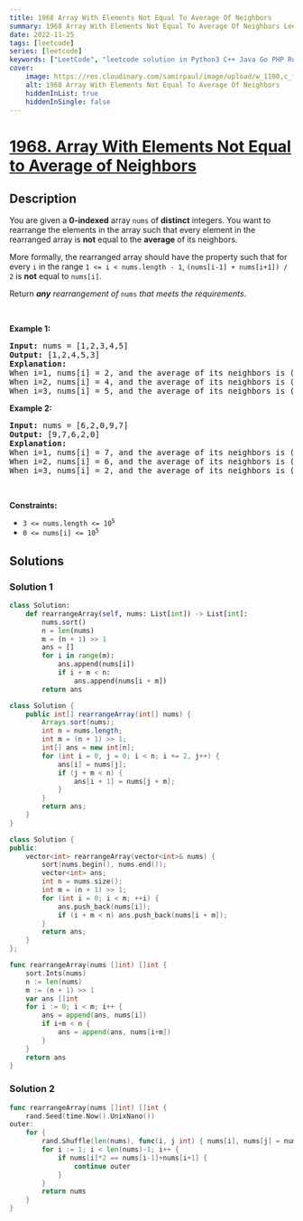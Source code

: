 ```yaml
---
title: 1968 Array With Elements Not Equal To Average Of Neighbors
summary: 1968 Array With Elements Not Equal To Average Of Neighbors LeetCode Solution Explained
date: 2022-11-25
tags: [leetcode]
series: [leetcode]
keywords: ["LeetCode", "leetcode solution in Python3 C++ Java Go PHP Ruby Swift TypeScript Rust C# JavaScript C", "1968 Array With Elements Not Equal To Average Of Neighbors LeetCode Solution Explained in all languages"]
cover:
    image: https://res.cloudinary.com/samirpaul/image/upload/w_1100,c_fit,co_rgb:FFFFFF,l_text:Arial_75_bold:1968 Array With Elements Not Equal To Average Of Neighbors - Solution Explained/problem-solving.webp
    alt: 1968 Array With Elements Not Equal To Average Of Neighbors
    hiddenInList: true
    hiddenInSingle: false
---
```



# [1968. Array With Elements Not Equal to Average of Neighbors](https://leetcode.com/problems/array-with-elements-not-equal-to-average-of-neighbors)


## Description

<p>You are given a <strong>0-indexed</strong> array <code>nums</code> of <strong>distinct</strong> integers. You want to rearrange the elements in the array such that every element in the rearranged array is <strong>not</strong> equal to the <strong>average</strong> of its neighbors.</p>

<p>More formally, the rearranged array should have the property such that for every <code>i</code> in the range <code>1 &lt;= i &lt; nums.length - 1</code>, <code>(nums[i-1] + nums[i+1]) / 2</code> is <strong>not</strong> equal to <code>nums[i]</code>.</p>

<p>Return <em><strong>any</strong> rearrangement of </em><code>nums</code><em> that meets the requirements</em>.</p>

<p>&nbsp;</p>
<p><strong class="example">Example 1:</strong></p>

<pre>
<strong>Input:</strong> nums = [1,2,3,4,5]
<strong>Output:</strong> [1,2,4,5,3]
<strong>Explanation:</strong>
When i=1, nums[i] = 2, and the average of its neighbors is (1+4) / 2 = 2.5.
When i=2, nums[i] = 4, and the average of its neighbors is (2+5) / 2 = 3.5.
When i=3, nums[i] = 5, and the average of its neighbors is (4+3) / 2 = 3.5.
</pre>

<p><strong class="example">Example 2:</strong></p>

<pre>
<strong>Input:</strong> nums = [6,2,0,9,7]
<strong>Output:</strong> [9,7,6,2,0]
<strong>Explanation:</strong>
When i=1, nums[i] = 7, and the average of its neighbors is (9+6) / 2 = 7.5.
When i=2, nums[i] = 6, and the average of its neighbors is (7+2) / 2 = 4.5.
When i=3, nums[i] = 2, and the average of its neighbors is (6+0) / 2 = 3.
</pre>

<p>&nbsp;</p>
<p><strong>Constraints:</strong></p>

<ul>
	<li><code>3 &lt;= nums.length &lt;= 10<sup>5</sup></code></li>
	<li><code>0 &lt;= nums[i] &lt;= 10<sup>5</sup></code></li>
</ul>

## Solutions

### Solution 1

<!-- tabs:start -->

```python
class Solution:
    def rearrangeArray(self, nums: List[int]) -> List[int]:
        nums.sort()
        n = len(nums)
        m = (n + 1) >> 1
        ans = []
        for i in range(m):
            ans.append(nums[i])
            if i + m < n:
                ans.append(nums[i + m])
        return ans
```

```java
class Solution {
    public int[] rearrangeArray(int[] nums) {
        Arrays.sort(nums);
        int n = nums.length;
        int m = (n + 1) >> 1;
        int[] ans = new int[n];
        for (int i = 0, j = 0; i < n; i += 2, j++) {
            ans[i] = nums[j];
            if (j + m < n) {
                ans[i + 1] = nums[j + m];
            }
        }
        return ans;
    }
}
```

```cpp
class Solution {
public:
    vector<int> rearrangeArray(vector<int>& nums) {
        sort(nums.begin(), nums.end());
        vector<int> ans;
        int n = nums.size();
        int m = (n + 1) >> 1;
        for (int i = 0; i < m; ++i) {
            ans.push_back(nums[i]);
            if (i + m < n) ans.push_back(nums[i + m]);
        }
        return ans;
    }
};
```

```go
func rearrangeArray(nums []int) []int {
	sort.Ints(nums)
	n := len(nums)
	m := (n + 1) >> 1
	var ans []int
	for i := 0; i < m; i++ {
		ans = append(ans, nums[i])
		if i+m < n {
			ans = append(ans, nums[i+m])
		}
	}
	return ans
}
```

<!-- tabs:end -->

### Solution 2

<!-- tabs:start -->

```go
func rearrangeArray(nums []int) []int {
	rand.Seed(time.Now().UnixNano())
outer:
	for {
		rand.Shuffle(len(nums), func(i, j int) { nums[i], nums[j] = nums[j], nums[i] })
		for i := 1; i < len(nums)-1; i++ {
			if nums[i]*2 == nums[i-1]+nums[i+1] {
				continue outer
			}
		}
		return nums
	}
}
```

<!-- tabs:end -->

<!-- end -->
